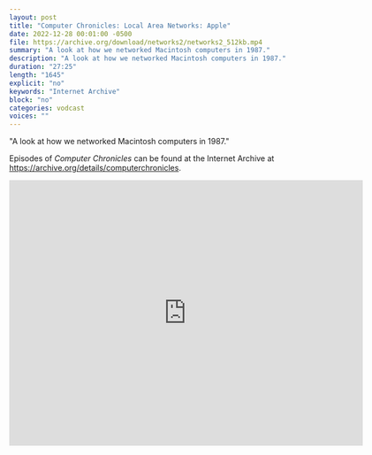 ```yaml
---
layout: post
title: "Computer Chronicles: Local Area Networks: Apple"
date: 2022-12-28 00:01:00 -0500
file: https://archive.org/download/networks2/networks2_512kb.mp4
summary: "A look at how we networked Macintosh computers in 1987."
description: "A look at how we networked Macintosh computers in 1987."
duration: "27:25"
length: "1645"
explicit: "no" 
keywords: "Internet Archive"
block: "no" 
categories: vodcast
voices: ""
---
```


"A look at how we networked Macintosh computers in 1987."

Episodes of *Computer Chronicles* can be found at the Internet Archive at <https://archive.org/details/computerchronicles>.

<iframe src="https://archive.org/embed/networks2" width="640" height="480" frameborder="0" webkitallowfullscreen="true" mozallowfullscreen="true" allowfullscreen></iframe>
